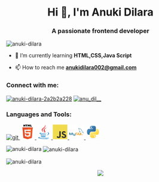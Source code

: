<h1 align="center">Hi 👋, I'm Anuki Dilara</h1>
<h3 align="center">A passionate frontend developer</h3>
 
<p align="left"> <img src="https://komarev.com/ghpvc/?username=anuki-dilara&label=Profile%20views&color=0e75b6&style=flat" alt="anuki-dilara" /> </p>

- 🌱 I’m currently learning **HTML,CSS,Java Script**

- 📫 How to reach me **anukidilara002@gmail.com**

<h3 align="left">Connect with me:</h3>
<p align="left">
<a href="https://linkedin.com/in/anuki-dilara-2a2b2a228" target="blank"><img align="center" src="https://raw.githubusercontent.com/rahuldkjain/github-profile-readme-generator/master/src/images/icons/Social/linked-in-alt.svg" alt="anuki-dilara-2a2b2a228" height="30" width="40" /></a>
<a href="https://instagram.com/anu_dil__" target="blank"><img align="center" src="https://raw.githubusercontent.com/rahuldkjain/github-profile-readme-generator/master/src/images/icons/Social/instagram.svg" alt="anu_dil__" height="30" width="40" /></a>
</p>

<h3 align="left">Languages and Tools:</h3>
<p align="left"> <a href="https://git-scm.com/" target="_blank" rel="noreferrer"> <img src="https://www.vectorlogo.zone/logos/git-scm/git-scm-icon.svg" alt="git" width="40" height="40"/> </a> <a href="https://www.w3.org/html/" target="_blank" rel="noreferrer"> <img src="https://raw.githubusercontent.com/devicons/devicon/master/icons/html5/html5-original-wordmark.svg" alt="html5" width="40" height="40"/> </a> <a href="https://www.java.com" target="_blank" rel="noreferrer"> <img src="https://raw.githubusercontent.com/devicons/devicon/master/icons/java/java-original.svg" alt="java" width="40" height="40"/> </a> <a href="https://developer.mozilla.org/en-US/docs/Web/JavaScript" target="_blank" rel="noreferrer"> <img src="https://raw.githubusercontent.com/devicons/devicon/master/icons/javascript/javascript-original.svg" alt="javascript" width="40" height="40"/> </a> <a href="https://www.mysql.com/" target="_blank" rel="noreferrer"> <img src="https://raw.githubusercontent.com/devicons/devicon/master/icons/mysql/mysql-original-wordmark.svg" alt="mysql" width="40" height="40"/> </a> <a href="https://www.python.org" target="_blank" rel="noreferrer"> <img src="https://raw.githubusercontent.com/devicons/devicon/master/icons/python/python-original.svg" alt="python" width="40" height="40"/> </a> </p>

<p><img align="left" src="https://github-readme-stats.vercel.app/api/top-langs?username=anuki-dilara&show_icons=true&locale=en&layout=compact" alt="anuki-dilara" /></p>

<p>&nbsp;<img align="center" src="https://github-readme-stats.vercel.app/api?username=anuki-dilara&show_icons=true&locale=en" alt="anuki-dilara" /></p>

<p><img align="center" src="https://github-readme-streak-stats.herokuapp.com/?user=anuki-dilara&" alt="anuki-dilara" /></p>


<p align="center">
<img src="https://media.giphy.com/media/L1R1tvI9svkIWwpVYr/giphy.gif">
</p>
